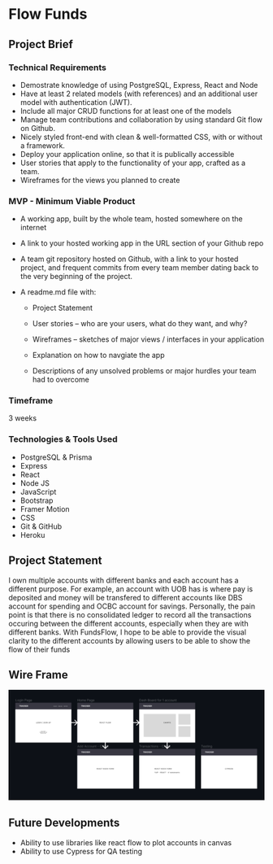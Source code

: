 ﻿# Flow Funds

## Project Brief

### Technical Requirements

- Demostrate knowledge of using PostgreSQL, Express, React and Node
- Have at least 2 related models (with references) and an additional user model with authentication (JWT).
- Include all major CRUD functions for at least one of the models
- Manage team contributions and collaboration by using standard Git flow on Github.
- Nicely styled front-end with clean & well-formatted CSS, with or without a framework.
- Deploy your application online, so that it is publically accessible
- User stories that apply to the functionality of your app, crafted as a team.
- Wireframes for the views you planned to create

### MVP - Minimum Viable Product

- A working app, built by the whole team, hosted somewhere on the internet
- A link to your hosted working app in the URL section of your Github repo
- A team git repository hosted on Github, with a link to your hosted project, and frequent commits from every team member dating back to the very beginning of the project.
- A readme.md file with:

  - Project Statement

  - User stories – who are your users, what do they want, and why?
  - Wireframes – sketches of major views / interfaces in your application
  - Explanation on how to navgiate the app
  - Descriptions of any unsolved problems or major hurdles your team had to overcome

### Timeframe

3 weeks

### Technologies & Tools Used

- PostgreSQL & Prisma
- Express
- React
- Node JS
- JavaScript
- Bootstrap
- Framer Motion
- CSS
- Git & GitHub
- Heroku

## Project Statement

I own multiple accounts with different banks and each account has a different purpose. For example, an account with UOB has is where pay is deposited and money will be transfered to different accounts like DBS account for spending and OCBC account for savings. Personally, the pain point is that there is no consolidated ledger to record all the transactions occuring between the different accounts, especially when they are with different banks. With FundsFlow, I hope to be able to provide the visual clarity to the different accounts by allowing users to be able to show the flow of their funds

## Wire Frame

![Project Wireframe](./client/public/images/wireframe.png)

## Future Developments

- Ability to use libraries like react flow to plot accounts in canvas
- Ability to use Cypress for QA testing
